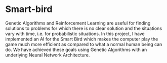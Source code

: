 # Smart-bird

Genetic Algorithms and Reinforcement Learning are useful for finding solutions to problems for which there is no clear solution and the situations vary with time, i.e. for
probabilistic situations. In this project, I have implemented an AI for the Smart Bird which makes the computer play the game much more efficient as compared to what a normal human being can do. We have achieved these goals using Genetic Algorithms with an underlying Neural Network Architecture.

